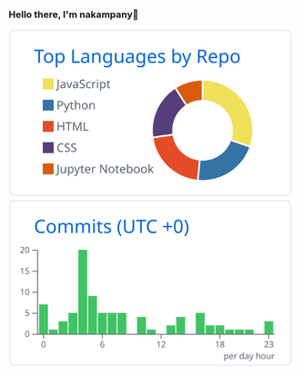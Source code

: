 ### Hello there, I'm nakampany👋

<!--
**nakampany/nakampany** is a ✨ _special_ ✨ repository because its `README.md` (this file) appears on your GitHub profile.

Here are some ideas to get you started:

- 🔭 I’m currently working on ...
- 🌱 I’m currently learning ...
- 👯 I’m looking to collaborate on ...
- 🤔 I’m looking for help with ...
- 💬 Ask me about ...
- 📫 How to reach me: ...
- 😄 Pronouns: ...
- ⚡ Fun fact: ...
-->
![](https://raw.githubusercontent.com/nakampany/nakampany/main/profile-summary-card-output/github/1-repos-per-language.svg)![](https://raw.githubusercontent.com/nakampany/nakampany/main/profile-summary-card-output/github/4-productive-time.svg)





